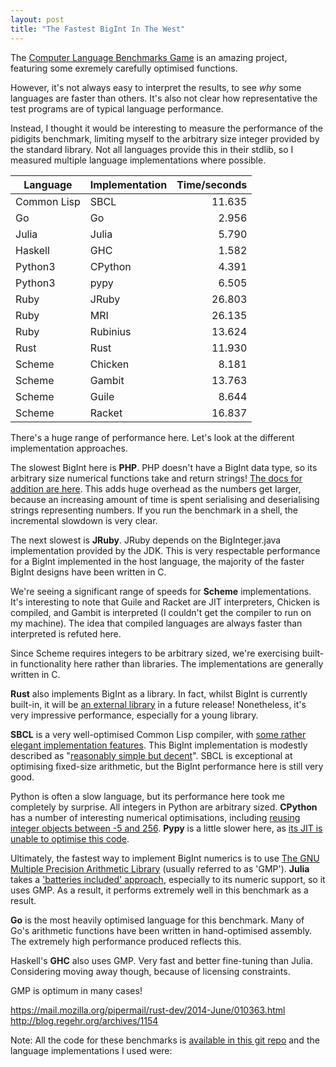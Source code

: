 ```yaml
--- 
layout: post
title: "The Fastest BigInt In The West"
---
```


The
[Computer Language Benchmarks Game](http://benchmarksgame.alioth.debian.org/)
is an amazing project, featuring some exremely carefully optimised
functions.

However, it's not always easy to interpret the results, to see *why*
some languages are faster than others. It's also not clear how
representative the test programs are of typical language performance.

Instead, I thought it would be interesting to measure the performance
of the pidigits benchmark, limiting myself to the arbitrary size
integer provided by the standard library. Not all languages provide
this in their stdlib, so I measured multiple language implementations
where possible.

| Language | Implementation | Time/seconds |
|----------|----------------|-------------:|
| Common Lisp | SBCL | 11.635 |
| Go | Go | 2.956 |
| Julia | Julia |  5.790 |
| Haskell | GHC | 1.582 |
| Python3 | CPython | 4.391 |
| Python3 | pypy | 6.505 |
| Ruby | JRuby | 26.803 |
| Ruby | MRI | 26.135 |
| Ruby | Rubinius | 13.624 |
| Rust | Rust | 11.930 |
| Scheme | Chicken | 8.181 |
| Scheme | Gambit | 13.763 |
| Scheme | Guile | 8.644 |
| Scheme | Racket | 16.837 |

There's a huge range of performance here. Let's look at the different
implementation approaches.

The slowest BigInt here is **PHP**. PHP doesn't have a BigInt data type,
so its arbitrary size numerical functions take and return strings!
[The docs for addition are here](http://php.net/manual/en/function.bcadd.php). This
adds huge overhead as the numbers get larger, because an increasing
amount of time is spent serialising and deserialising strings
representing numbers. If you run the benchmark in a shell, the
incremental slowdown is very clear.

The next slowest is **JRuby**. JRuby depends on the BigInteger.java
implementation provided by the JDK. This is very respectable
performance for a BigInt implemented in the host language, the
majority of the faster BigInt designs have been written in C.

We're seeing a significant range of speeds for **Scheme**
implementations. It's interesting to note that Guile and Racket are
JIT interpreters, Chicken is compiled, and Gambit is interpreted (I
couldn't get the compiler to run on my machine). The idea that
compiled languages are always faster than interpreted is refuted here.

Since Scheme requires integers to be arbitrary sized, we're exercising
built-in functionality here rather than libraries. The implementations
are generally written in C.

**Rust** also implements BigInt as a library. In fact, whilst BigInt
is currently built-in, it will be
[an external library](https://github.com/rust-lang/num) in a future
release! Nonetheless, it's very impressive performance, especially for
a young library.

**SBCL** is a very well-optimised Common Lisp compiler, with
[some rather elegant implementation features](http://www.pvk.ca/Blog/2014/08/16/how-to-define-new-intrinsics-in-sbcl/).
This BigInt implementation is modestly described as
"[reasonably simple but decent](http://www.sbcl.org/gsoc2013/ideas/#sec-1.2)". SBCL
is exceptional at optimising fixed-size arithmetic, but the BigInt
performance here is still very good.

Python is often a slow language, but its performance here took me
completely by surprise. All integers in Python are arbitrary
sized. **CPython** has a number of interesting numerical
optimisations, including
[reusing integer objects between -5 and 256](http://www.laurentluce.com/posts/python-integer-objects-implementation/). **Pypy**
is a little slower here, as
[its JIT is unable to optimise this code](https://mail.python.org/pipermail/pypy-dev/2014-August/012713.html).

Ultimately, the fastest way to implement BigInt numerics is to use
[The GNU Multiple Precision Arithmetic Library](https://gmplib.org/)
(usually referred to as 'GMP'). **Julia** takes a
['batteries included' approach](https://github.com/JuliaLang/julia/#required-build-tools-and-external-libraries),
especially to its numeric support, so it uses GMP. As a result, it
performs extremely well in this benchmark as a result.

**Go** is the most heavily optimised language for this benchmark. Many
of Go's arithmetic functions have been written in hand-optimised
assembly. The extremely high performance produced reflects this.

Haskell's **GHC** also uses GMP. Very fast and better fine-tuning than
Julia. Considering moving away though, because of licensing constraints.

GMP is optimum in many cases!

https://mail.mozilla.org/pipermail/rust-dev/2014-June/010363.html
http://blog.regehr.org/archives/1154

Note: All the code for these benchmarks is
[available in this git repo](https://github.com/Wilfred/the_end_times)
and the language implementations I used were:



